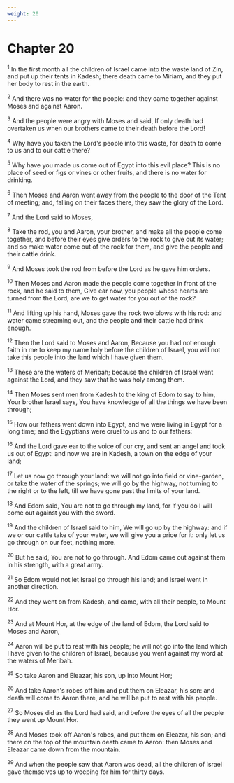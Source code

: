 ```yaml
---
weight: 20
---
```


# Chapter 20

<sup>1</sup> In the first month all the children of Israel came into the waste land of Zin, and put up their tents in Kadesh; there death came to Miriam, and they put her body to rest in the earth. 

<sup>2</sup> And there was no water for the people: and they came together against Moses and against Aaron. 

<sup>3</sup> And the people were angry with Moses and said, If only death had overtaken us when our brothers came to their death before the Lord! 

<sup>4</sup> Why have you taken the Lord's people into this waste, for death to come to us and to our cattle there? 

<sup>5</sup> Why have you made us come out of Egypt into this evil place? This is no place of seed or figs or vines or other fruits, and there is no water for drinking. 

<sup>6</sup> Then Moses and Aaron went away from the people to the door of the Tent of meeting; and, falling on their faces there, they saw the glory of the Lord. 

<sup>7</sup> And the Lord said to Moses, 

<sup>8</sup> Take the rod, you and Aaron, your brother, and make all the people come together, and before their eyes give orders to the rock to give out its water; and so make water come out of the rock for them, and give the people and their cattle drink. 

<sup>9</sup> And Moses took the rod from before the Lord as he gave him orders. 

<sup>10</sup> Then Moses and Aaron made the people come together in front of the rock, and he said to them, Give ear now, you people whose hearts are turned from the Lord; are we to get water for you out of the rock? 

<sup>11</sup> And lifting up his hand, Moses gave the rock two blows with his rod: and water came streaming out, and the people and their cattle had drink enough. 

<sup>12</sup> Then the Lord said to Moses and Aaron, Because you had not enough faith in me to keep my name holy before the children of Israel, you will not take this people into the land which I have given them. 

<sup>13</sup> These are the waters of Meribah; because the children of Israel went against the Lord, and they saw that he was holy among them. 

<sup>14</sup> Then Moses sent men from Kadesh to the king of Edom to say to him, Your brother Israel says, You have knowledge of all the things we have been through; 

<sup>15</sup> How our fathers went down into Egypt, and we were living in Egypt for a long time; and the Egyptians were cruel to us and to our fathers: 

<sup>16</sup> And the Lord gave ear to the voice of our cry, and sent an angel and took us out of Egypt: and now we are in Kadesh, a town on the edge of your land; 

<sup>17</sup> Let us now go through your land: we will not go into field or vine-garden, or take the water of the springs; we will go by the highway, not turning to the right or to the left, till we have gone past the limits of your land. 

<sup>18</sup> And Edom said, You are not to go through my land, for if you do I will come out against you with the sword. 

<sup>19</sup> And the children of Israel said to him, We will go up by the highway: and if we or our cattle take of your water, we will give you a price for it: only let us go through on our feet, nothing more. 

<sup>20</sup> But he said, You are not to go through. And Edom came out against them in his strength, with a great army. 

<sup>21</sup> So Edom would not let Israel go through his land; and Israel went in another direction. 

<sup>22</sup> And they went on from Kadesh, and came, with all their people, to Mount Hor. 

<sup>23</sup> And at Mount Hor, at the edge of the land of Edom, the Lord said to Moses and Aaron, 

<sup>24</sup> Aaron will be put to rest with his people; he will not go into the land which I have given to the children of Israel, because you went against my word at the waters of Meribah. 

<sup>25</sup> So take Aaron and Eleazar, his son, up into Mount Hor; 

<sup>26</sup> And take Aaron's robes off him and put them on Eleazar, his son: and death will come to Aaron there, and he will be put to rest with his people. 

<sup>27</sup> So Moses did as the Lord had said, and before the eyes of all the people they went up Mount Hor. 

<sup>28</sup> And Moses took off Aaron's robes, and put them on Eleazar, his son; and there on the top of the mountain death came to Aaron: then Moses and Eleazar came down from the mountain. 

<sup>29</sup> And when the people saw that Aaron was dead, all the children of Israel gave themselves up to weeping for him for thirty days. 


